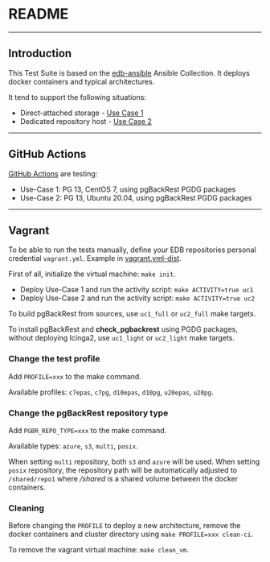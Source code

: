 # README

<!--
(\_/)
( •_•)
/ > 🐘
-->

---

## Introduction

This Test Suite is based on the [edb-ansible](https://github.com/EnterpriseDB/edb-ansible) Ansible Collection. It deploys docker containers and typical architectures.

It tend to support the following situations:
* Direct-attached storage - [Use Case 1](https://www.enterprisedb.com/docs/supported-open-source/pgbackrest/06-use_case_1/)
* Dedicated repository host - [Use Case 2](https://www.enterprisedb.com/docs/supported-open-source/pgbackrest/07-use_case_2)

---

## GitHub Actions

[GitHub Actions](../.github/workflows/main.yml) are testing:
  * Use-Case 1: PG 13, CentOS 7, using pgBackRest PGDG packages
  * Use-Case 2: PG 13, Ubuntu 20.04, using pgBackRest PGDG packages

---

## Vagrant

To be able to run the tests manually, define your EDB repositories personal credential `vagrant.yml`. Example in [vagrant.yml-dist](vagrant.yml-dist).

First of all, initialize the virtual machine: `make init`.

* Deploy Use-Case 1 and run the activity script: `make ACTIVITY=true uc1`
* Deploy Use-Case 2 and run the activity script: `make ACTIVITY=true uc2`

To build pgBackRest from sources, use `uc1_full` or `uc2_full` make targets.

To install pgBackRest and **check_pgbackrest** using PGDG packages, without deploying Icinga2, use `uc1_light` or `uc2_light` make targets.

### Change the test profile

Add `PROFILE=xxx` to the make command.

Available profiles: `c7epas`, `c7pg`, `d10epas`, `d10pg`, `u20epas`, `u20pg`.

### Change the pgBackRest repository type

Add `PGBR_REPO_TYPE=xxx` to the make command.

Available types: `azure`, `s3`, `multi`, `posix`.

When setting `multi` repository, both `s3` and `azure` will be used. When setting `posix` repository, the repository path will be automatically adjusted to `/shared/repo1` where */shared* is a shared volume between the docker containers.

### Cleaning

Before changing the `PROFILE` to deploy a new architecture, remove the docker containers and cluster directory using `make PROFILE=xxx clean-ci`.

To remove the vagrant virtual machine: `make clean_vm`.

